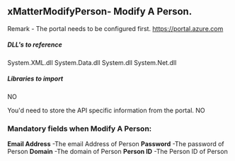 ## xMatterModifyPerson- Modify A Person.

Remark - The portal needs to be configured first. https://portal.azure.com

##### DLL's to reference
System.XML.dll
System.Data.dll
System.dll
System.Net.dll

##### Libraries to import
NO


You'd need to store the API specific information from the portal.
NO

### Mandatory fields when Modify A Person:
**Email Address**               -The email Address of Person
**Password**			-The password of Person
**Domain**			-The domain of Person
**Person ID**			-The Person ID of Person